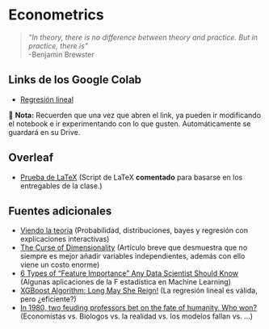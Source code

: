 # Econometrics

> *"In theory, there is no difference between theory and practice. But in practice, there is"*  
> -Benjamin Brewster

## Links de los Google Colab
* [Regresión lineal](https://colab.research.google.com/drive/1uTpIKdWp7O-CjK6tra9UKnk2UonAQDMV?usp=sharing)


🔑 **Nota:** Recuerden que una vez que abren el link, ya pueden ir modificando el notebook e ir experimentando con lo que gusten. Automáticamente se guardará en su Drive.


## Overleaf
* [Prueba de LaTeX](https://es.overleaf.com/read/smcgvcnpjwcr) (Script de LaTeX **comentado** para basarse en los entregables de la clase.)


## Fuentes adicionales
* [Viendo la teoría](https://seeing-theory.brown.edu/es.html#firstPage) (Probabilidad, distribuciones, bayes y regresión con explicaciones interactivas)
* [The Curse of Dimensionality](https://typefully.com/svpino/the-curse-of-dimensionality-P9lhOqD) (Artículo breve que desmuestra que no siempre es mejor añadir variables independientes, además con ello viene un costo enorme)
* [6 Types of “Feature Importance” Any Data Scientist Should Know](https://towardsdatascience.com/6-types-of-feature-importance-any-data-scientist-should-master-1bfd566f21c9) (Algunas aplicaciones de la F estadística en Machine Learning)
* [XGBoost Algorithm: Long May She Reign!](https://medium.com/towards-data-science/https-medium-com-vishalmorde-xgboost-algorithm-long-she-may-rein-edd9f99be63d) (La regresión lineal es válida, pero ¿eficiente?)
* [In 1980, two feuding professors bet on the fate of humanity. Who won?](https://aeon.co/videos/in-1980-two-feuding-professors-bet-on-the-fate-of-humanity-who-won?utm_medium=Social&utm_source=Twitter#Echobox=1646262346-1) (Economistas vs. Biologos vs. la realidad vs. los modelos fallan vs. ...)


